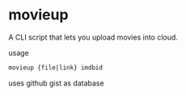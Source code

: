 # movieup

A CLI script that lets you upload movies into cloud.

usage

```bash
movieup {file|link} imdbid
```

uses github gist as database
